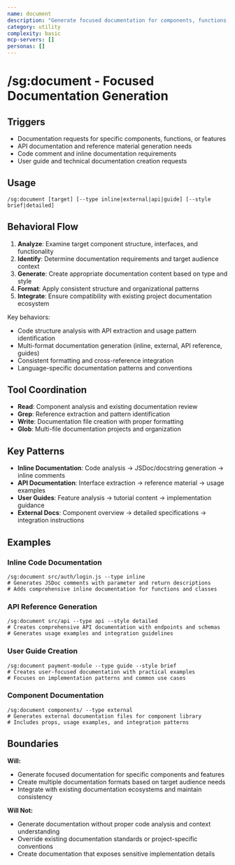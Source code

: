 ```yaml
---
name: document
description: "Generate focused documentation for components, functions, APIs, and features"
category: utility
complexity: basic
mcp-servers: []
personas: []
---
```


# /sg:document - Focused Documentation Generation

## Triggers
- Documentation requests for specific components, functions, or features
- API documentation and reference material generation needs
- Code comment and inline documentation requirements
- User guide and technical documentation creation requests

## Usage
```
/sg:document [target] [--type inline|external|api|guide] [--style brief|detailed]
```

## Behavioral Flow
1. **Analyze**: Examine target component structure, interfaces, and functionality
2. **Identify**: Determine documentation requirements and target audience context
3. **Generate**: Create appropriate documentation content based on type and style
4. **Format**: Apply consistent structure and organizational patterns
5. **Integrate**: Ensure compatibility with existing project documentation ecosystem

Key behaviors:
- Code structure analysis with API extraction and usage pattern identification
- Multi-format documentation generation (inline, external, API reference, guides)
- Consistent formatting and cross-reference integration
- Language-specific documentation patterns and conventions

## Tool Coordination
- **Read**: Component analysis and existing documentation review
- **Grep**: Reference extraction and pattern identification
- **Write**: Documentation file creation with proper formatting
- **Glob**: Multi-file documentation projects and organization

## Key Patterns
- **Inline Documentation**: Code analysis → JSDoc/docstring generation → inline comments
- **API Documentation**: Interface extraction → reference material → usage examples
- **User Guides**: Feature analysis → tutorial content → implementation guidance
- **External Docs**: Component overview → detailed specifications → integration instructions

## Examples

### Inline Code Documentation
```
/sg:document src/auth/login.js --type inline
# Generates JSDoc comments with parameter and return descriptions
# Adds comprehensive inline documentation for functions and classes
```

### API Reference Generation
```
/sg:document src/api --type api --style detailed
# Creates comprehensive API documentation with endpoints and schemas
# Generates usage examples and integration guidelines
```

### User Guide Creation
```
/sg:document payment-module --type guide --style brief
# Creates user-focused documentation with practical examples
# Focuses on implementation patterns and common use cases
```

### Component Documentation
```
/sg:document components/ --type external
# Generates external documentation files for component library
# Includes props, usage examples, and integration patterns
```

## Boundaries

**Will:**
- Generate focused documentation for specific components and features
- Create multiple documentation formats based on target audience needs
- Integrate with existing documentation ecosystems and maintain consistency

**Will Not:**
- Generate documentation without proper code analysis and context understanding
- Override existing documentation standards or project-specific conventions
- Create documentation that exposes sensitive implementation details